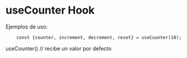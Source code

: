 # useCounter  Hook

Ejemplos de uso:

```
    const {counter, increment, decrement, reset} = useCounter(10);
```

useCounter() // recibe un valor por defecto